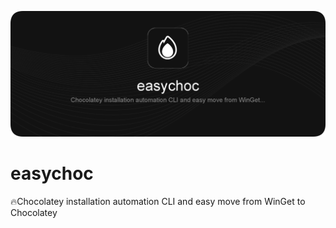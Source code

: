 ![easychoc](https://raw.githubusercontent.com/binary-blazer/repo-svgs/main/out/easychoc/image.svg)

# easychoc
🔥Chocolatey installation automation CLI and easy move from WinGet to Chocolatey
